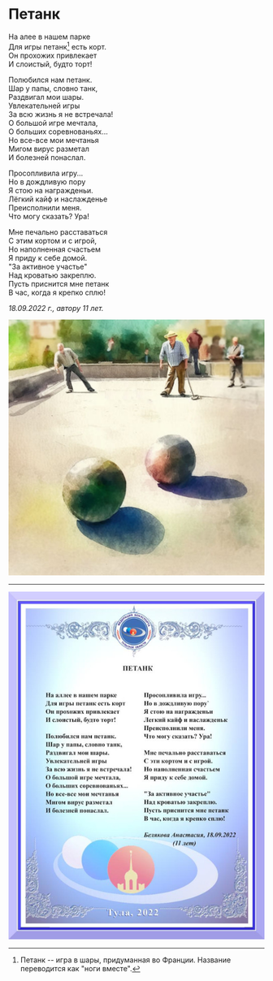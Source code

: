 # Петанк

На алее в нашем парке  
Для игры петанк[^1] есть корт.  
Он прохожих привлекает  
И слоистый, будто торт!

Полюбился нам петанк.  
Шар у папы, словно танк,  
Раздвигал мои шары.  
Увлекательней игры  
За всю жизнь я не встречала!  
О большой игре мечтала,  
О больших соревнованьях...  
Но все-все мои мечтанья  
Мигом вирус разметал  
И болезней понаслал.

Просопливила игру...  
Но в дождливую пору  
Я стою на награжденьи.  
Лёгкий кайф и наслажденье  
Преисполнили меня.  
Что могу сказать? Ура!

Мне печально расставаться  
С этим кортом и с игрой,  
Но наполненная счастьем  
Я приду к себе домой.  
"За активное участье"  
Над кроватью закреплю.  
Пусть приснится мне петанк  
В час, когда я крепко сплю!

*18.09.2022 г., автору 11 лет.*

[^1]: Петанк -- игра в шары, придуманная во Франции. Название переводится как "ноги вместе".

![Петанк](../images/petanque.jpg)

***

![Петанк](../images/petank.jpg)
